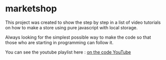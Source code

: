# marketshop

This project was created to show the step by step in a list of video tutorials on how to make a store using pure javascript with local storage.

Always looking for the simplest possible way to make the code so that those who are starting in programming can follow it. 

You can see the youtube playlist here : [on the code YouTube](https://www.youtube.com/playlist?list=PLizlJ35EN043b6tBgQCPM7qdaLdlBYwN4)
